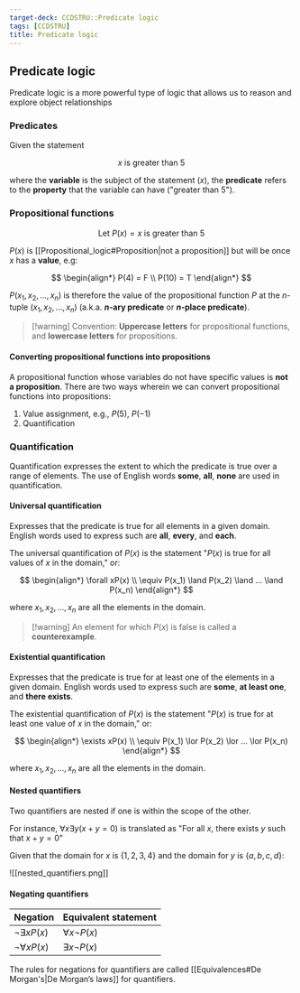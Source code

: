 ```yaml
---
target-deck: CCDSTRU::Predicate logic
tags: [CCDSTRU]
title: Predicate logic
---
```


## Predicate logic

Predicate logic is a more powerful type of logic that allows us to reason and explore object relationships

<!--ID: 1707320148754-->

### Predicates

Given the statement

$$
x \text{ is greater than } 5
$$

where the **variable** is the subject of the statement ($x$), the **predicate** refers to the **property** that the variable can have ("greater than 5").

<!--ID: 1707320148763-->

### Propositional functions

$$
\text{Let } P(x) = x \text{ is greater than } 5
$$

$P(x)$ is [[Propositional_logic#Proposition|not a proposition]] but will be once $x$ has a **value**, e.g:

$$
\begin{align*}
P(4) = F \\
P(10) = T
\end{align*}
$$

$P(x_1, x_2, ..., x_n)$ is therefore the value of the propositional function $P$ at the $n$-tuple $(x_1, x_2, ..., x_n)$ (a.k.a. **$n$-ary predicate** or **$n$-place predicate**).

>[!warning] Convention:
>**Uppercase letters** for propositional functions, and **lowercase letters** for propositions.

<!--ID: 1707320148767-->

#### Converting propositional functions into propositions

A propositional function whose variables do not have specific values is **not a proposition**. There are two ways wherein we can convert propositional functions into propositions:

1. Value assignment, e.g., $P(5)$, $P(-1)$
2. Quantification
<!--ID: 1707320148772-->

### Quantification

Quantification expresses the extent to which the predicate is true over a range of elements. The use of English words **some**, **all**, **none** are used in quantification.

<!--ID: 1707320148776-->

#### Universal quantification

Expresses that the predicate is true for all elements in a given domain. English words used to express such are **all**, **every**, and **each**.

The universal quantification of $P(x)$ is the statement "$P(x)$ is true for all values of $x$ in the domain," or:

$$
\begin{align*}
\forall xP(x) \\
\equiv P(x_1) \land P(x_2) \land ... \land P(x_n)
\end{align*}
$$

where $x_1, x_2, ..., x_n$ are all the elements in the domain.

>[!warning] An element for which $P(x)$ is false is called a **counterexample**.

<!--ID: 1707320148782-->

#### Existential quantification

Expresses that the predicate is true for at least one of the elements in a given domain. English words used to express such are **some**, **at least one**, and **there exists**.

The existential quantification of $P(x)$ is the statement "$P(x)$ is true for at least one value of $x$ in the domain," or:

$$
\begin{align*}
\exists xP(x) \\
\equiv P(x_1) \lor P(x_2) \lor ... \lor P(x_n)
\end{align*}
$$

where $x_1, x_2, ..., x_n$ are all the elements in the domain.

<!--ID: 1707320148787-->

#### Nested quantifiers

Two quantifiers are nested if one is within the scope of the other.

For instance, $\forall x \exists y(x+y=0)$ is translated as "For all $x$, there exists $y$ such that $x + y = 0$"

Given that the domain for $x$ is $\{1, 2, 3, 4\}$ and the domain for $y$ is $\{a, b, c,  d\}$:

![[nested_quantifiers.png]]

<!--ID: 1707552668467-->

#### Negating quantifiers

|Negation|Equivalent statement|
|---|---|
|$\neg \exists xP(x)$|$\forall x \neg P(x)$|
|$\neg \forall xP(x)$|$\exists x \neg P(x)$|

The rules for negations for quantifiers are called [[Equivalences#De Morgan's|De Morgan’s laws]] for quantifiers.

<!--ID: 1707668696826-->
